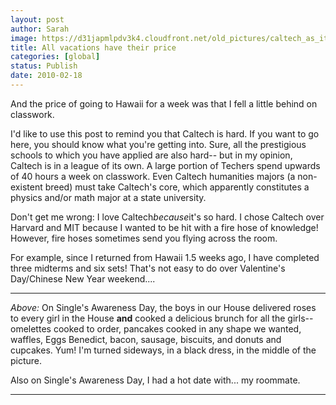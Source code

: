 ```yaml
---
layout: post
author: Sarah
image: https://d31japmlpdv3k4.cloudfront.net/old_pictures/caltech_as_it_happens/6a0105349b8251970b0120a8af6403970b.jpg
title: All vacations have their price
categories: [global]
status: Publish
date: 2010-02-18
---
```


And the price of going to Hawaii for a week was that I fell a little behind on classwork.

I'd like to use this post to remind you that Caltech is hard. If you want to go here, you should know what you're getting into. Sure, all the prestigious schools to which you have applied are also hard-- but in my opinion, Caltech is in a league of its own. A large portion of Techers spend upwards of 40 hours a week on classwork. Even Caltech humanities majors (a non-existent breed) must take Caltech's core, which apparently constitutes a physics and/or math major at a state university.

Don't get me wrong: I love Caltech*because*it's so hard. I chose Caltech over Harvard and MIT because I wanted to be hit with a fire hose of knowledge! However, fire hoses sometimes send you flying across the room.

For example, since I returned from Hawaii 1.5 weeks ago, I have completed three midterms and six sets! That's not easy to do over Valentine's Day/Chinese New Year weekend....

---

*Above:* On Single's Awareness Day, the boys in our House delivered roses to every girl in the House **and** cooked a delicious brunch for all the girls-- omelettes cooked to order, pancakes cooked in any shape we wanted, waffles, Eggs Benedict, bacon, sausage, biscuits, and donuts and cupcakes. Yum! I'm turned sideways, in a black dress, in the middle of the picture.

Also on Single's Awareness Day, I had a hot date with... my roommate.

---



